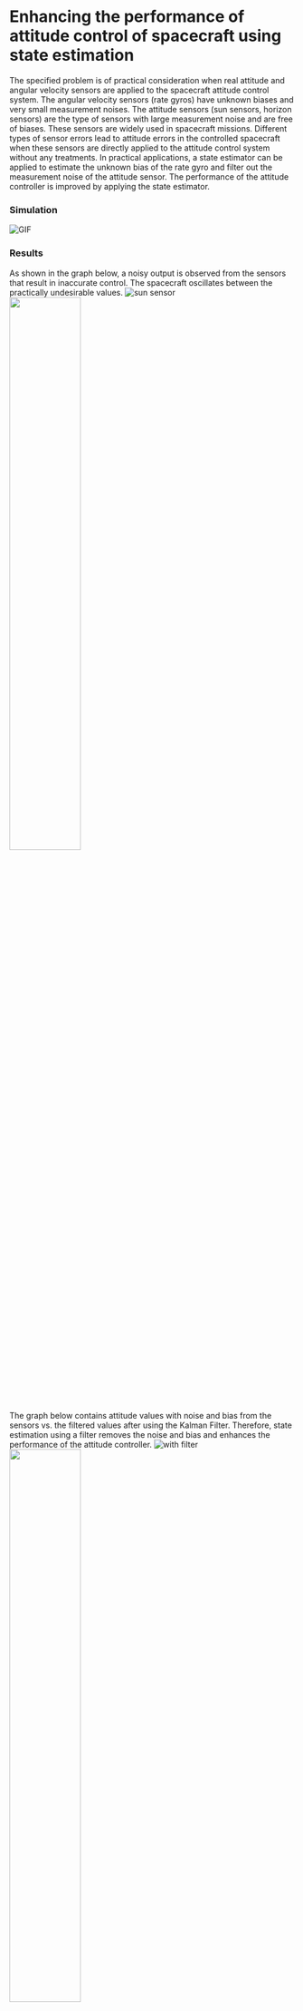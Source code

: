 # Enhancing the performance of attitude control of spacecraft using state estimation
The specified problem is of practical consideration when real attitude and angular
velocity sensors are applied to the spacecraft attitude control system. The angular
velocity sensors (rate gyros) have unknown biases and very small measurement noises.
The attitude sensors (sun sensors, horizon sensors) are the type of sensors with
large measurement noise and are free of biases. These sensors are widely used in
spacecraft missions. Different types of sensor errors lead to attitude errors in the
controlled spacecraft when these sensors are directly applied to the attitude control
system without any treatments. In practical applications, a state estimator can be applied to estimate the unknown bias of the rate gyro and filter out the
measurement noise of the attitude sensor. The performance of the attitude controller is improved by applying the state estimator.

### Simulation
![GIF](https://user-images.githubusercontent.com/64770588/216806338-61281669-eb98-45e8-a3c4-0dc38dd1e8ab.gif)
### Results
As shown in the graph below, a noisy output is observed from the sensors
that result in inaccurate control. The spacecraft oscillates between the practically
undesirable values.
![sun sensor](https://user-images.githubusercontent.com/64770588/216806599-29e8bfa2-6ade-4ea3-8401-e87c64274282.png)
<img src="https://user-images.githubusercontent.com/64770588/216806599-29e8bfa2-6ade-4ea3-8401-e87c64274282.png" width=50% height=50%>

The graph below contains attitude values with noise and bias from the sensors vs. the
filtered values after using the Kalman Filter. Therefore, state estimation using a filter
removes the noise and bias and enhances the performance of the attitude controller.
![with filter](https://user-images.githubusercontent.com/64770588/216806631-674de9d4-95ee-4d53-b59b-3fddca01a737.png)
<img src="https://user-images.githubusercontent.com/64770588/216806631-674de9d4-95ee-4d53-b59b-3fddca01a737.png" width=50% height=50%>
